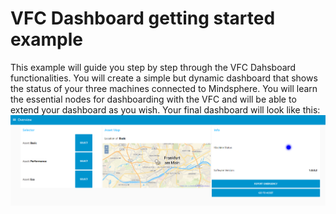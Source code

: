 # VFC Dashboard getting started example
This example will guide you step by step through the VFC Dahsboard functionalities. You will create a simple but dynamic dashboard that shows the status of your three machines connected to Mindsphere. You will learn the essential nodes for dashboarding with the VFC and will be able to extend your dashboard as you wish. Your final dashboard will look like this:
![dashboard_image](./doc/overview.png)


